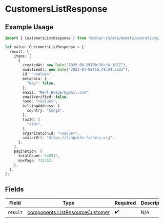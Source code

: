 # CustomersListResponse

## Example Usage

```typescript
import { CustomersListResponse } from "@polar-sh/sdk/models/operations/customerslist.js";

let value: CustomersListResponse = {
  result: {
    items: [
      {
        createdAt: new Date("2025-08-25T00:50:34.161Z"),
        modifiedAt: new Date("2023-04-08T15:48:04.523Z"),
        id: "<value>",
        metadata: {
          "key": false,
        },
        email: "Merl_Hoeger@gmail.com",
        emailVerified: false,
        name: "<value>",
        billingAddress: {
          country: "Congo",
        },
        taxId: [
          "<id>",
        ],
        organizationId: "<value>",
        avatarUrl: "https://tangible-fishery.org",
      },
    ],
    pagination: {
      totalCount: 946912,
      maxPage: 712252,
    },
  },
};
```

## Fields

| Field                                                                              | Type                                                                               | Required                                                                           | Description                                                                        |
| ---------------------------------------------------------------------------------- | ---------------------------------------------------------------------------------- | ---------------------------------------------------------------------------------- | ---------------------------------------------------------------------------------- |
| `result`                                                                           | [components.ListResourceCustomer](../../models/components/listresourcecustomer.md) | :heavy_check_mark:                                                                 | N/A                                                                                |